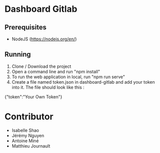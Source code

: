 # Dashboard Gitlab

## Prerequisites
- NodeJS (https://nodejs.org/en/)

## Running 

1. Clone / Download the project
2. Open a command line and run "npm install"
2. To run the web application in local, run "npm run serve"
3. Create a file named token.json in dashboard-gitlab and add your token into it. 
The file should look like this : 

{"token":"Your Own Token"}

# Contributor
- Isabelle Shao
- Jérémy Nguyen
- Antoine Miné
- Matthieu Journault
